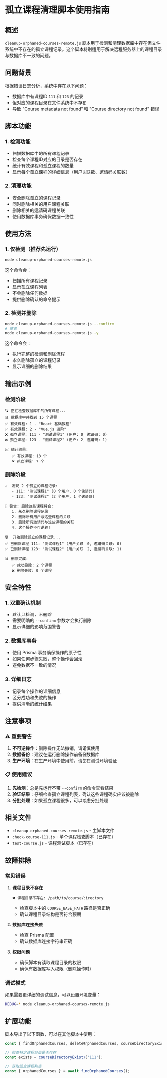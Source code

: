 # 孤立课程清理脚本使用指南

## 概述

`cleanup-orphaned-courses-remote.js` 脚本用于检测和清理数据库中存在但文件系统中不存在的孤立课程记录。这个脚本特别适用于解决远程服务器上的课程目录与数据库不一致的问题。

## 问题背景

根据错误日志分析，系统中存在以下问题：
- 数据库中有课程ID `111` 和 `123` 的记录
- 但对应的课程目录在文件系统中不存在
- 导致 "Course metadata not found" 和 "Course directory not found" 错误

## 脚本功能

### 1. 检测功能
- 扫描数据库中的所有课程记录
- 检查每个课程ID对应的目录是否存在
- 统计有效课程和孤立课程的数量
- 显示每个孤立课程的详细信息（用户关联数、邀请码关联数）

### 2. 清理功能
- 安全删除孤立的课程记录
- 同时删除相关的用户课程关联
- 删除相关的邀请码课程关联
- 使用数据库事务确保数据一致性

## 使用方法

### 1. 仅检测（推荐先运行）

```bash
node cleanup-orphaned-courses-remote.js
```

这个命令会：
- 扫描所有课程记录
- 显示孤立课程列表
- 不会删除任何数据
- 提供删除确认的命令提示

### 2. 检测并删除

```bash
node cleanup-orphaned-courses-remote.js --confirm
# 或者
node cleanup-orphaned-courses-remote.js -y
```

这个命令会：
- 执行完整的检测和删除流程
- 永久删除孤立的课程记录
- 显示详细的删除结果

## 输出示例

### 检测阶段
```
🔍 正在检查数据库中的所有课程...
📊 数据库中共找到 15 个课程
✅ 有效课程: 1 - "React 基础教程"
✅ 有效课程: 2 - "Vue.js 进阶"
❌ 孤立课程: 111 - "测试课程1" (用户: 0, 邀请码: 0)
❌ 孤立课程: 123 - "测试课程2" (用户: 2, 邀请码: 1)

📈 统计结果:
   ✅ 有效课程: 13 个
   ❌ 孤立课程: 2 个
```

### 删除阶段
```
⚠️  发现 2 个孤立的课程记录:
   - 111: "测试课程1" (0 个用户, 0 个邀请码)
   - 123: "测试课程2" (2 个用户, 1 个邀请码)

🚨 警告: 删除这些课程将会:
   1. 永久删除课程记录
   2. 删除所有用户与这些课程的关联
   3. 删除所有邀请码与这些课程的关联
   4. 这个操作不可逆转!

🗑️  开始删除孤立的课程记录...
✅ 已删除课程 111: "测试课程1" (用户关联: 0, 邀请码关联: 0)
✅ 已删除课程 123: "测试课程2" (用户关联: 2, 邀请码关联: 1)

📊 删除完成:
   ✅ 成功删除: 2 个课程
   ❌ 删除失败: 0 个课程
```

## 安全特性

### 1. 双重确认机制
- 默认只检测，不删除
- 需要明确的 `--confirm` 参数才会执行删除
- 显示详细的影响范围警告

### 2. 数据库事务
- 使用 Prisma 事务确保操作的原子性
- 如果任何步骤失败，整个操作会回滚
- 避免数据不一致的情况

### 3. 详细日志
- 记录每个操作的详细信息
- 区分成功和失败的操作
- 提供清晰的统计结果

## 注意事项

### ⚠️ 重要警告
1. **不可逆操作**：删除操作无法撤销，请谨慎使用
2. **数据备份**：建议在运行删除操作前备份数据库
3. **生产环境**：在生产环境中使用前，请先在测试环境验证

### 📋 使用建议
1. **先检测**：总是先运行不带 `--confirm` 的命令查看结果
2. **验证结果**：仔细检查孤立课程列表，确认这些课程确实应该被删除
3. **分批处理**：如果孤立课程很多，可以考虑分批处理

## 相关文件

- `cleanup-orphaned-courses-remote.js` - 主脚本文件
- `check-course-111.js` - 单个课程检查脚本（已存在）
- `test-course.js` - 课程测试脚本（已存在）

## 故障排除

### 常见错误

1. **课程目录不存在**
   ```
   ❌ 课程目录不存在: /path/to/course/directory
   ```
   - 检查脚本中的 `COURSE_BASE_PATH` 路径是否正确
   - 确认课程目录结构是否符合预期

2. **数据库连接失败**
   - 检查 Prisma 配置
   - 确认数据库连接字符串正确

3. **权限问题**
   - 确保脚本有读取课程目录的权限
   - 确保有数据库写入权限（删除操作时）

### 调试模式

如果需要更详细的调试信息，可以设置环境变量：

```bash
DEBUG=* node cleanup-orphaned-courses-remote.js
```

## 扩展功能

脚本导出了以下函数，可以在其他脚本中使用：

```javascript
const { findOrphanedCourses, deleteOrphanedCourses, courseDirectoryExists } = require('./cleanup-orphaned-courses-remote.js');

// 检查特定课程目录是否存在
const exists = courseDirectoryExists('111');

// 获取孤立课程列表
const { orphanedCourses } = await findOrphanedCourses();
```